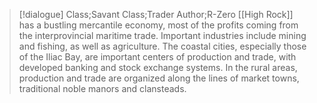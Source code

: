 >[!dialogue] Class;Savant Class;Trader Author;R-Zero
>[[High Rock]] has a bustling mercantile economy, most of the profits coming from the interprovincial maritime trade. Important industries include mining and fishing, as well as agriculture. The coastal cities, especially those of the Iliac Bay, are important centers of production and trade, with developed banking and stock exchange systems. In the rural areas, production and trade are organized along the lines of market towns, traditional noble manors and clansteads.